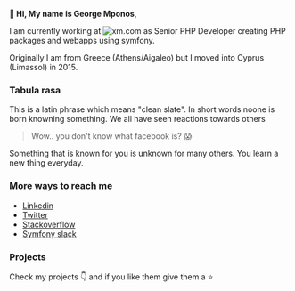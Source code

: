 **👋 Hi, My name is George Mponos**,

I am currently working at ![xm.com](https://cloud.xm-cdn.com/assets/img/common/favicon.ico) as Senior PHP Developer creating PHP packages and webapps using symfony.

Originally I am from Greece (Athens/Aigaleo) but I moved into Cyprus (Limassol) in 2015.

### Tabula rasa

This is a latin phrase which means "clean slate". In short words noone is born knowning something. We all have seen reactions towards others 

> Wow.. you don't know what facebook is? :scream:

Something that is known for you is unknown for many others. You learn a new thing everyday.

### More ways to reach me

- [Linkedin](https://www.linkedin.com/in/georgemponos/)
- [Twitter](https://twitter.com/gmponos)
- [Stackoverflow](https://stackoverflow.com/users/4158811/gmponos)
- [Symfony slack](https://symfony.com/slack)

### Projects
Check my projects :point_down: and if you like them give them a :star:
<!--
Here are some ideas to get you started:

- 🔭 I’m currently working on ...
- 🌱 I’m currently learning ...
- 👯 I’m looking to collaborate on ...
- 🤔 I’m looking for help with ...
- 💬 Ask me about ...
- 📫 How to reach me: ...
- 😄 Pronouns: ...
- ⚡ Fun fact: ...
-->
